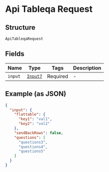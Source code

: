 
# Api Tableqa Request

## Structure

`ApiTableqaRequest`

## Fields

| Name | Type | Tags | Description |
|  --- | --- | --- | --- |
| `input` | [`Input7`](/doc/models/input-7.md) | Required | - |

## Example (as JSON)

```json
{
  "input": {
    "flattable": {
      "key1": "val1",
      "key2": "val2"
    },
    "sendBackRows": false,
    "questions": [
      "questions3",
      "questions4",
      "questions5"
    ]
  }
}
```

